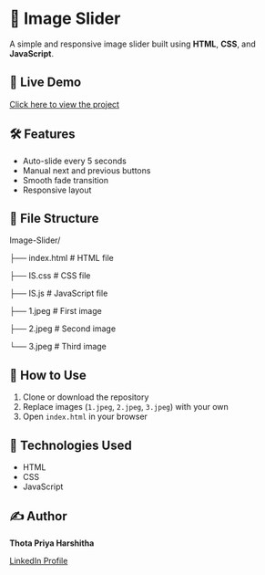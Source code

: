 # 📸 Image Slider

A simple and responsive image slider built using **HTML**, **CSS**, and **JavaScript**.

## 🔗 Live Demo

[Click here to view the project](https://priya-harshitha.github.io/Image-Slider/)

## 🛠️ Features

- Auto-slide every 5 seconds  
- Manual next and previous buttons  
- Smooth fade transition  
- Responsive layout

## 📂 File Structure

Image-Slider/

├── index.html     # HTML file

├── IS.css         # CSS file

├── IS.js          # JavaScript file

├── 1.jpeg         # First image

├── 2.jpeg         # Second image

└── 3.jpeg         # Third image

## 🚀 How to Use

1. Clone or download the repository 
2. Replace images (`1.jpeg`, `2.jpeg`, `3.jpeg`) with your own
3. Open `index.html` in your browser

## 📌 Technologies Used

- HTML  
- CSS  
- JavaScript

## ✍️ Author

**Thota Priya Harshitha** 

[LinkedIn Profile](https://www.linkedin.com/in/priya-harshitha-991b87280/)
